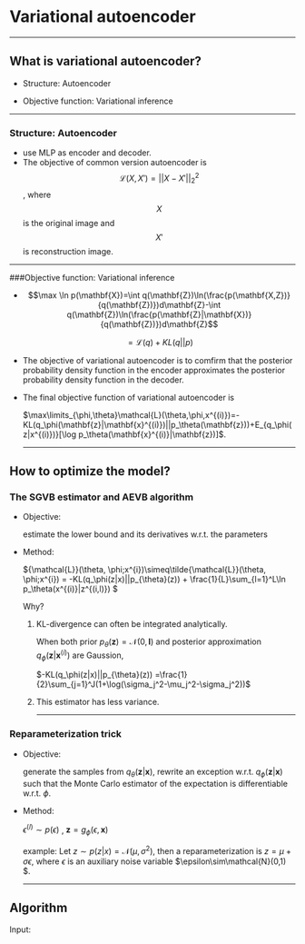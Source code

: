 # Variational autoencoder

---

## What is variational autoencoder?

* Structure: Autoencoder


* Objective function: Variational inference

---

### Structure: Autoencoder

- use MLP as encoder and decoder.
- The objective of common version autoencoder is $$\mathcal{L}(X, X')=||X-X'||_2^2$$, where $$X$$ is the original image and $$X'$$ is reconstruction image.

---

###Objective function: Variational inference

- $$\max \ln p(\mathbf{X})=\int q(\mathbf{Z})\ln(\frac{p(\mathbf{X,Z})}{q(\mathbf{Z})})d\mathbf{Z}-\int q(\mathbf{Z})\ln(\frac{p(\mathbf{Z}|\mathbf{X})}{q(\mathbf{Z})})d\mathbf{Z}$$

  $$=\mathcal{L}(q)+KL(q||p)$$

- The objective of variational autoencoder is to comfirm that the posterior probability density function in the encoder approximates the posterior probability density function in the decoder. 

- The final objective function of variational autoencoder is

  $\max\limits_{\phi,\theta}\mathcal{L}(\theta,\phi,x^{(i)})=-KL(q_\phi(\mathbf{z}|\mathbf{x}^{(i)})||p_\theta(\mathbf{z}))+E_{q_\phi(z|x^{(i)})}[\log p_\theta(\mathbf{x}^{(i)}|\mathbf{z})]$. 

  ------

## How to optimize the model?

### The SGVB estimator and AEVB algorithm

- Objective: 

  estimate the lower bound and its derivatives w.r.t. the parameters

- Method: 

  ${\mathcal{L}}(\theta, \phi;x^{i})\simeq\tilde{\mathcal{L}}(\theta, \phi;x^{i}) = -KL(q_\phi(z|x)||p_{\theta}(z)) + \frac{1}{L}\sum_{l=1}^L\ln p_\theta(x^{(i)}|z^{(i,l)}) $

  Why? 

  1. KL-divergence can often be integrated analytically. 

     When both prior $p_\theta(\mathbf{z})=\mathcal{N}(0, \mathbf{I})$ and posterior approximation $q_\phi(\mathbf{z}|\mathbf{x}^{(i)})$ are Gaussion, 

     $-KL(q_\phi(z|x)||p_{\theta}(z)) =\frac{1}{2}\sum_{j=1}^J(1+\log(\sigma_j^2-\mu_j^2-\sigma_j^2))$

  2. This estimator has less variance. 

     ------

### Reparameterization trick

- Objective: 

  generate the samples from $q_\theta(\mathbf{z}|\mathbf{x})$, rewrite an exception w.r.t. $q_\phi(\mathbf{z}|\mathbf{x})$ such that the Monte Carlo estimator of the expectation is differentiable w.r.t. $\phi$.

- Method:

  $\epsilon^{(l)}\sim p(\epsilon)$ , $\mathbf{z}=g_\phi(\epsilon, \mathbf{x})$

  example: Let $z\sim p(z|x)=\mathcal{N}(\mu,\sigma^2)$, then a reparameterization is $z=\mu+\sigma\epsilon$, where $\epsilon$ is an auxiliary noise variable $\epsilon\sim\mathcal{N}(0,1) $. 

  ------

## Algorithm

Input: 